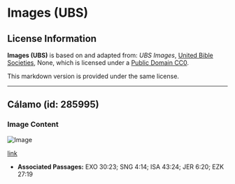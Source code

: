 # Images (UBS)

## License Information

**Images (UBS)** is based on and adapted from: _UBS Images_, [United Bible Societies](https://unitedbiblesocieties.org/), None, which is licensed under a [Public Domain CC0](https://creativecommons.org/public-domain/cc0/).

This markdown version is provided under the same license.



--------------------------------

## Cálamo (id: 285995)

### Image Content

![Image](https://cdn.aquifer.bible/aquifer-content/resources/Media/WEB-0099_calamus.jpg)

[link](https://cdn.aquifer.bible/aquifer-content/resources/Media/WEB-0099_calamus.jpg)

* **Associated Passages:** EXO 30:23; SNG 4:14; ISA 43:24; JER 6:20; EZK 27:19

